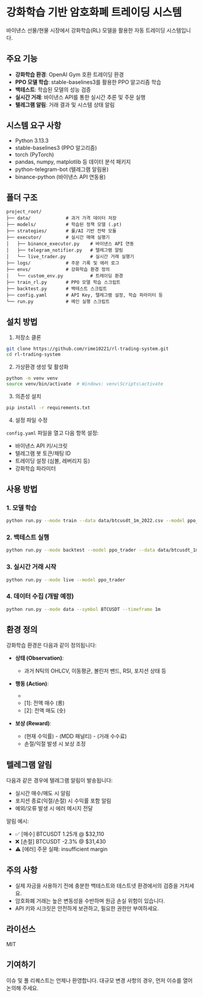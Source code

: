 # 강화학습 기반 암호화폐 트레이딩 시스템

바이낸스 선물/현물 시장에서 강화학습(RL) 모델을 활용한 자동 트레이딩 시스템입니다.

## 주요 기능

- **강화학습 환경**: OpenAI Gym 호환 트레이딩 환경
- **PPO 모델 학습**: stable-baselines3를 활용한 PPO 알고리즘 학습
- **백테스트**: 학습된 모델의 성능 검증
- **실시간 거래**: 바이낸스 API를 통한 실시간 추론 및 주문 실행
- **텔레그램 알림**: 거래 결과 및 시스템 상태 알림

## 시스템 요구 사항

- Python 3.13.3
- stable-baselines3 (PPO 알고리즘)
- torch (PyTorch)
- pandas, numpy, matplotlib 등 데이터 분석 패키지
- python-telegram-bot (텔레그램 알림용)
- binance-python (바이낸스 API 연동용)

## 폴더 구조

```
project_root/
├── data/             # 과거 가격 데이터 저장
├── models/           # 학습된 정책 모델 (.pt)
├── strategies/       # 룰/AI 기반 전략 모듈
├── executor/         # 실시간 매매 실행기
│   ├── binance_executor.py    # 바이낸스 API 연동
│   ├── telegram_notifier.py   # 텔레그램 알림
│   └── live_trader.py         # 실시간 거래 실행기
├── logs/             # 주문 기록 및 에러 로그
├── envs/             # 강화학습 환경 정의
│   └── custom_env.py          # 트레이딩 환경
├── train_rl.py       # PPO 모델 학습 스크립트
├── backtest.py       # 백테스트 스크립트
├── config.yaml       # API Key, 텔레그램 설정, 학습 파라미터 등
└── run.py            # 메인 실행 스크립트
```

## 설치 방법

1. 저장소 클론

```bash
git clone https://github.com/rime10221/rl-trading-system.git
cd rl-trading-system
```

2. 가상환경 생성 및 활성화

```bash
python -m venv venv
source venv/bin/activate  # Windows: venv\Scripts\activate
```

3. 의존성 설치

```bash
pip install -r requirements.txt
```

4. 설정 파일 수정

`config.yaml` 파일을 열고 다음 항목 설정:
- 바이낸스 API 키/시크릿
- 텔레그램 봇 토큰/채팅 ID
- 트레이딩 설정 (심볼, 레버리지 등)
- 강화학습 파라미터

## 사용 방법

### 1. 모델 학습

```bash
python run.py --mode train --data data/btcusdt_1m_2022.csv --model ppo_trader
```

### 2. 백테스트 실행

```bash
python run.py --mode backtest --model ppo_trader --data data/btcusdt_1m_2023.csv
```

### 3. 실시간 거래 시작

```bash
python run.py --mode live --model ppo_trader
```

### 4. 데이터 수집 (개발 예정)

```bash
python run.py --mode data --symbol BTCUSDT --timeframe 1m
```

## 환경 정의

강화학습 환경은 다음과 같이 정의됩니다:

- **상태 (Observation)**:
  - 과거 N틱의 OHLCV, 이동평균, 볼린저 밴드, RSI, 포지션 상태 등

- **행동 (Action)**:
  - [0]: 보유
  - [1]: 전액 매수 (롱)
  - [2]: 전액 매도 (숏)

- **보상 (Reward)**:
  - (현재 수익률) - (MDD 패널티) - (거래 수수료)
  - 손절/익절 발생 시 보상 조정

## 텔레그램 알림

다음과 같은 경우에 텔레그램 알림이 발송됩니다:

- 실시간 매수/매도 시 알림
- 포지션 종료(익절/손절) 시 수익률 포함 알림
- 예외/오류 발생 시 에러 메시지 전달

알림 예시:
- ✅ [매수] BTCUSDT 1.25개 @ $32,110
- ❌ [손절] BTCUSDT -2.3% @ $31,430
- ⚠️ [에러] 주문 실패: insufficient margin

## 주의 사항

- 실제 자금을 사용하기 전에 충분한 백테스트와 테스트넷 환경에서의 검증을 거치세요.
- 암호화폐 거래는 높은 변동성을 수반하며 원금 손실 위험이 있습니다.
- API 키와 시크릿은 안전하게 보관하고, 필요한 권한만 부여하세요.

## 라이선스

MIT

## 기여하기

이슈 및 풀 리퀘스트는 언제나 환영합니다. 대규모 변경 사항의 경우, 먼저 이슈를 열어 논의해 주세요.